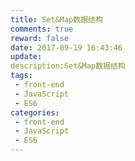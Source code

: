 ```yaml
---
title: Set&Map数据结构
comments: true
reward: false
date: 2017-09-19 16:43:46
update:
description:Set&Map数据结构
tags:
 - front-end
 - JavaScript
 - ES6
categories:
 - front-end
 - JavaScript
 - ES6
---
```

